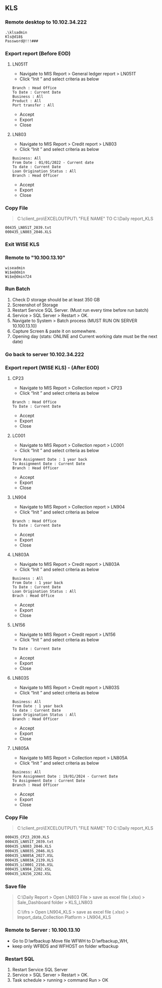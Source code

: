 ## KLS

### Remote desktop to 10.102.34.222

```
.\klsadmin
Kls@d18$
Password@!!!###
```

### Export report (Before EOD)

1. LN051T
   - Navigate to MIS Report > General ledger report > LN051T
   - Click “Init ” and select criteria as below
   ```
   Branch : Head Office
   To Date : Current Date 
   Business : All
   Product : All
   Port transfer : All
   ```
   - Accept
   - Export
   - Close
     
2. LN803
   - Navigate to MIS Report > Credit report > LN803
   - Click “Init ” and select criteria as below
   ```
   Business: All
   From Date : 01/01/2022 - Current date
   To date : Current Date 
   Loan Origination Status : All
   Branch : Head Officer
   ```
   - Accept
   - Export
   - Close
     
### Copy File
>C:\client_pro\EXCELOUTPUT\ "FILE NAME" TO C:\Daily report_KLS
   ```
   00435_LN051T_2039.txt
   000435_LN803_2046.XLS
   ```
### Exit WISE KLS 

### Remote to "10.100.13.10"
```
wiseadmin
Wi$e@dm1n
Wi$e@dmin724
```

### Run Batch
   1.  Check D storage should be at least 350 GB
   2.  Screenshot of Storage 
   3.  Restart Service SQL Server. (Must run every time before run batch)
   4.  Service > SQL Server > Restart > OK.
   5.  Navigate to System > Batch process (MUST RUN ON SERVER 10.100.13.10)
   6.  Capture Screen & paste it on somewhere.
   7.  Opening day (stats: ONLINE and Current working date must be the next date)


### Go back to server 10.102.34.222

### Export report (WISE KLS) - (After EOD)

1. CP23
   - Navigate to MIS Report > Collection report > CP23
   - Click “Init ” and select criteria as below
   ```
   Branch : Head Office 
   To Date : Current Date
   ```
   - Accept
   - Export
   - Close

2. LC001 
   - Navigate to MIS Report > Collection report > LC001
   - Click “Init ” and select criteria as below
   ```
   Form Assignment Date : 1 year back
   To Assignment Date : Current Date 
   Branch : Head Officer
   ```
   - Accept
   - Export
   - Close
   
3. LN904
   - Navigate to MIS Report > Collection report > LN904
   - Click “Init ” and select criteria as below
   ```
   Branch : Head Office 
   To Date : Current Date 
   ```
   - Accept
   - Export
   - Close
   
4. LN803A
   - Navigate to MIS Report > Credit report > LN803A
   - Click “Init ” and select criteria as below
   ```
   Business : All
   From Date : 1 year back
   To Date : Current Date 
   Loan Origination Status : All
   Brach : Head Office
   ```
   - Accept
   - Export
   - Close

5. LN156
   - Navigate to MIS Report > Credit report > LN156
   - Click “Init ” and select criteria as below
   ```
   To Date : Current Date 
   ```
   - Accept
   - Export
   - Close

6. LN803S
   - Navigate to MIS Report > Credit report > LN803S
   - Click “Init ” and select criteria as below
   ```
   Business: All
   From Date : 1 year back
   To date : Current Date 
   Loan Origination Status : All
   Branch : Head Officer
   ```
   - Accept
   - Export
   - Close
  
7. LN805A
   - Navigate to MIS Report > Collection report > LN805A
   - Click “Init ” and select criteria as below
   ```
   Business: All
   Form Assignment Date : 19/01/2024 - Current Date
   To Assignment Date : Current Date 
   Branch : Head Officer
   ```
   - Accept
   - Export
   - Close



### Copy File
>C:\client_pro\EXCELOUTPUT\ "FILE NAME" TO C:\Daily report_KLS
```bash
000435_CP23_2030.XLS
000435_LN051T_2039.txt
000435_LN803_2046.XLS
000435_LN803S_2046.XLS
000435_LN805A_2027.XSL
000435_LN803A_2139.XLS
000435_LC0001_2156.XSL
000435_LN904_2202.XSL
000435_LN156_2202.XSL
```   
### Save file 

>C:\Daily Report > Open LN803 File > save as excel file (.xlsx) > Sale_Dashboard folder > KLS_LN803
>
>C:\ifrs > Open LN904_KLS > save as excel file (.xlsx) > Import_data_Collection Platform > LN904_KLS

### Remote to Server : 10.100.13.10
   - Go to D:\wfbackup Move file WFWH to D:\wfbackup_WH, 
   - keep only WFBDS and WFHOST on folder wfbackup

### Restart SQL 
   1.  Restart Service SQL Server
   2.  Service > SQL Server > Restart > OK.
   3.  Task schedule > running > command Run > OK
